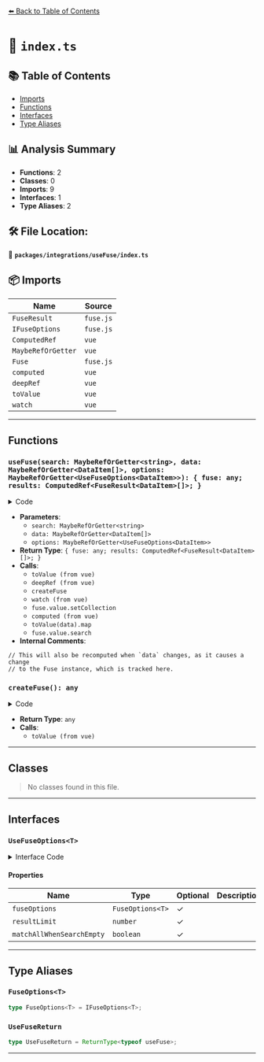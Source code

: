 [⬅️ Back to Table of Contents](../../../index.md)

# 📄 `index.ts`

## 📚 Table of Contents

- [Imports](#imports)
- [Functions](#functions)
- [Interfaces](#interfaces)
- [Type Aliases](#type-aliases)

## 📊 Analysis Summary

- **Functions**: 2
- **Classes**: 0
- **Imports**: 9
- **Interfaces**: 1
- **Type Aliases**: 2

## 🛠️ File Location:
📂 **`packages/integrations/useFuse/index.ts`**

## 📦 Imports

| Name | Source |
|------|--------|
| `FuseResult` | `fuse.js` |
| `IFuseOptions` | `fuse.js` |
| `ComputedRef` | `vue` |
| `MaybeRefOrGetter` | `vue` |
| `Fuse` | `fuse.js` |
| `computed` | `vue` |
| `deepRef` | `vue` |
| `toValue` | `vue` |
| `watch` | `vue` |


---

## Functions

### `useFuse(search: MaybeRefOrGetter<string>, data: MaybeRefOrGetter<DataItem[]>, options: MaybeRefOrGetter<UseFuseOptions<DataItem>>): { fuse: any; results: ComputedRef<FuseResult<DataItem>[]>; }`

<details><summary>Code</summary>

```ts
export function useFuse<DataItem>(
  search: MaybeRefOrGetter<string>,
  data: MaybeRefOrGetter<DataItem[]>,
  options?: MaybeRefOrGetter<UseFuseOptions<DataItem>>,
) {
  const createFuse = () => {
    return new Fuse(
      toValue(data) ?? [],
      toValue(options)?.fuseOptions,
    )
  }

  const fuse = deepRef(createFuse())

  watch(
    () => toValue(options)?.fuseOptions,
    () => { fuse.value = createFuse() },
    { deep: true },
  )

  watch(
    () => toValue(data),
    (newData) => { fuse.value.setCollection(newData) },
    { deep: true },
  )

  const results: ComputedRef<FuseResult<DataItem>[]> = computed(() => {
    const resolved = toValue(options)
    // This will also be recomputed when `data` changes, as it causes a change
    // to the Fuse instance, which is tracked here.
    if (resolved?.matchAllWhenSearchEmpty && !toValue(search))
      return toValue(data).map((item, index) => ({ item, refIndex: index }))

    const limit = resolved?.resultLimit
    return fuse.value.search(toValue(search), (limit ? { limit } : undefined))
  })

  return {
    fuse,
    results,
  }
}
```
</details>

- **Parameters**:
  - `search: MaybeRefOrGetter<string>`
  - `data: MaybeRefOrGetter<DataItem[]>`
  - `options: MaybeRefOrGetter<UseFuseOptions<DataItem>>`
- **Return Type**: `{ fuse: any; results: ComputedRef<FuseResult<DataItem>[]>; }`
- **Calls**:
  - `toValue (from vue)`
  - `deepRef (from vue)`
  - `createFuse`
  - `watch (from vue)`
  - `fuse.value.setCollection`
  - `computed (from vue)`
  - `toValue(data).map`
  - `fuse.value.search`
- **Internal Comments**:
```
// This will also be recomputed when `data` changes, as it causes a change
// to the Fuse instance, which is tracked here.
```

### `createFuse(): any`

<details><summary>Code</summary>

```ts
() => {
    return new Fuse(
      toValue(data) ?? [],
      toValue(options)?.fuseOptions,
    )
  }
```
</details>

- **Return Type**: `any`
- **Calls**:
  - `toValue (from vue)`

---

## Classes

> No classes found in this file.


---

## Interfaces

### `UseFuseOptions<T>`

<details><summary>Interface Code</summary>

```ts
export interface UseFuseOptions<T> {
  fuseOptions?: FuseOptions<T>
  resultLimit?: number
  matchAllWhenSearchEmpty?: boolean
}
```
</details>

#### Properties

| Name | Type | Optional | Description |
|------|------|----------|-------------|
| `fuseOptions` | `FuseOptions<T>` | ✓ |  |
| `resultLimit` | `number` | ✓ |  |
| `matchAllWhenSearchEmpty` | `boolean` | ✓ |  |


---

## Type Aliases

### `FuseOptions<T>`

```ts
type FuseOptions<T> = IFuseOptions<T>;
```

### `UseFuseReturn`

```ts
type UseFuseReturn = ReturnType<typeof useFuse>;
```


---